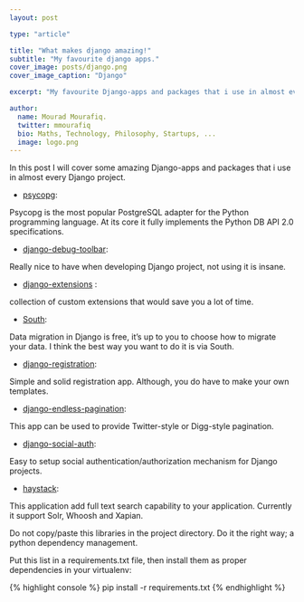 ```yaml
---
layout: post

type: "article"

title: "What makes django amazing!"
subtitle: "My favourite django apps."
cover_image: posts/django.png
cover_image_caption: "Django"

excerpt: "My favourite Django-apps and packages that i use in almost every Django project."

author:
  name: Mourad Mourafiq.
  twitter: mmourafiq
  bio: Maths, Technology, Philosophy, Startups, ...
  image: logo.png
---
```


In this post I will cover some amazing Django-apps and packages that i use in almost every Django project.

 * [psycopg](https://pypi.python.org/pypi/psycopg2):

Psycopg is the most popular PostgreSQL adapter for the Python programming language. At its core it fully implements the Python DB API 2.0 specifications.

 * [django-debug-toolbar](https://pypi.python.org/pypi/django-debug-toolbar):

Really nice to have when developing Django project, not using it is insane.

 * [django-extensions](http://django-extensions.readthedocs.org/en/latest/) :

collection of custom extensions that would save you a lot of time.

 * [South](http://south.aeracode.org/):

Data migration in Django is free, it’s up to you to choose how to migrate your data. I think the best way you want to do it is via South.

 * [django-registration](https://pypi.python.org/pypi/django-registration):

Simple and solid registration app. Although, you do have to make your own templates.

 * [django-endless-pagination](http://django-endless-pagination.readthedocs.org/en/latest/index.html):

This app can be used to provide Twitter-style or Digg-style pagination.

 * [django-social-auth](http://django-social-auth.readthedocs.org/en/latest/index.html):

Easy to setup social authentication/authorization mechanism for Django projects.

 * [haystack](http://haystacksearch.org/):

This application add full text search capability to your application. Currently it support Solr, Whoosh and Xapian.

Do not copy/paste this libraries in the project directory. Do it the right way; a python dependency management.

Put this list in a requirements.txt file, then install them as proper dependencies in your virtualenv:

{% highlight console %}
pip install -r requirements.txt
{% endhighlight %}
